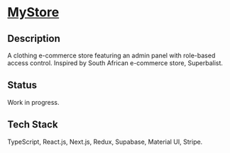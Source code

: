 # [MyStore](https://my-store-henna.vercel.app/)

## Description
A clothing e-commerce store featuring an admin panel with role-based access control. Inspired by South African e-commerce store, Superbalist.

## Status 
Work in progress.

## Tech Stack
TypeScript, React.js, Next.js, Redux, Supabase, Material UI, Stripe.
